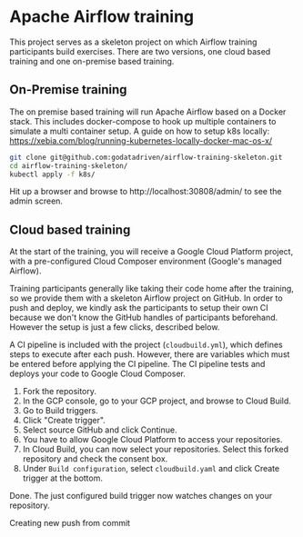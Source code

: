 # Apache Airflow training

This project serves as a skeleton project on which Airflow training participants build exercises. There are two versions, one cloud based training and one on-premise based training.

## On-Premise training

The on premise based training will run Apache Airflow based on a Docker stack. This includes docker-compose to hook up multiple containers to simulate a multi container setup. A guide on how to setup k8s locally: https://xebia.com/blog/running-kubernetes-locally-docker-mac-os-x/

```sh
git clone git@github.com:godatadriven/airflow-training-skeleton.git
cd airflow-training-skeleton/
kubectl apply -f k8s/
```

Hit up a browser and browse to http://localhost:30808/admin/ to see the admin screen.

## Cloud based training

At the start of the training, you will receive a Google Cloud Platform project, with a pre-configured Cloud Composer environment (Google's managed Airflow).

Training participants generally like taking their code home after the training, so we provide them with a skeleton Airflow project on GitHub. In order to push and deploy, we kindly ask the participants to setup their own CI because we don't know the GitHub handles of participants beforehand. However the setup is just a few clicks, described below.

A CI pipeline is included with the project (`cloudbuild.yml`), which defines steps to execute after each push. However, there are variables which must be entered before applying the CI pipeline. The CI pipeline tests and deploys your code to Google Cloud Composer.

1. Fork the repository.
2. In the GCP console, go to your GCP project, and browse to Cloud Build.
3. Go to Build triggers.
4. Click "Create trigger".
5. Select source GitHub and click Continue.
6. You have to allow Google Cloud Platform to access your repositories.
7. In Cloud Build, you can now select your repositories. Select this forked repository and check the consent box.
8. Under `Build configuration`, select `cloudbuild.yaml` and click Create trigger at the bottom.

Done. The just configured build trigger now watches changes on your repository.

Creating new push from commit
